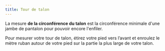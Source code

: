 ```yaml
---
title: Tour de talon
---
```


La mesure **de la circonférence du talon** est la circonférence minimale d'une jambe de pantalon pour pouvoir encore l'enfiler.

Pour mesurer votre tour de talon, étirez votre pied vers l’avant et enroulez le mètre ruban autour de votre pied sur la partie la plus large de votre talon.
<MeasieImage />
